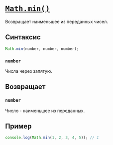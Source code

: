 # [`Math.min()`](../index.md)

Возвращает наименьшее из переданных чисел.

## Синтаксис

```js
Math.min(number, number, number);
```

### `number`

Числа через запятую.

## Возвращает

### `number`

Число - наименьшее из переданных.

## Пример

```js
console.log(Math.min(1, 2, 3, 4, 5)); // 1
```
